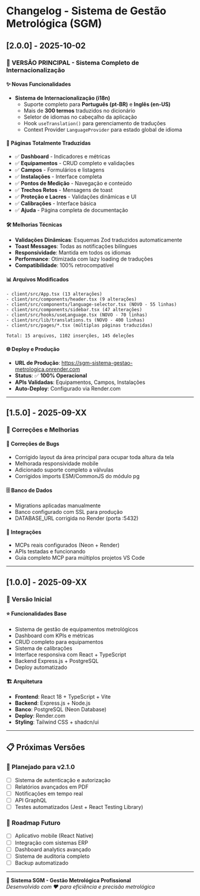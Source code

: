 # Changelog - Sistema de Gestão Metrológica (SGM)

## [2.0.0] - 2025-10-02

### 🚀 **VERSÃO PRINCIPAL - Sistema Completo de Internacionalização**

#### ✨ **Novas Funcionalidades**

- **Sistema de Internacionalização (i18n)**
  - Suporte completo para **Português (pt-BR)** e **Inglês (en-US)**
  - Mais de **300 termos** traduzidos no dicionário
  - Seletor de idiomas no cabeçalho da aplicação
  - Hook `useTranslation()` para gerenciamento de traduções
  - Context Provider `LanguageProvider` para estado global de idioma

#### 🔄 **Páginas Totalmente Traduzidas**

- ✅ **Dashboard** - Indicadores e métricas
- ✅ **Equipamentos** - CRUD completo e validações
- ✅ **Campos** - Formulários e listagens
- ✅ **Instalações** - Interface completa
- ✅ **Pontos de Medição** - Navegação e conteúdo
- ✅ **Trechos Retos** - Mensagens de toast
- ✅ **Proteção e Lacres** - Validações dinâmicas e UI
- ✅ **Calibrações** - Interface básica
- ✅ **Ajuda** - Página completa de documentação

#### 🛠 **Melhorias Técnicas**

- **Validações Dinâmicas**: Esquemas Zod traduzidos automaticamente
- **Toast Messages**: Todas as notificações bilíngues
- **Responsividade**: Mantida em todos os idiomas
- **Performance**: Otimizada com lazy loading de traduções
- **Compatibilidade**: 100% retrocompatível

#### 📊 **Arquivos Modificados**

```
- client/src/App.tsx (13 alterações)
- client/src/components/header.tsx (9 alterações)  
- client/src/components/language-selector.tsx (NOVO - 55 linhas)
- client/src/components/sidebar.tsx (47 alterações)
- client/src/hooks/useLanguage.tsx (NOVO - 70 linhas)
- client/src/lib/translations.ts (NOVO - 400 linhas)
- client/src/pages/*.tsx (múltiplas páginas traduzidas)

Total: 15 arquivos, 1102 inserções, 145 deleções
```

#### 🌐 **Deploy e Produção**

- **URL de Produção**: https://sgm-sistema-gestao-metrologica.onrender.com
- **Status**: ✅ **100% Operacional**
- **APIs Validadas**: Equipamentos, Campos, Instalações
- **Auto-Deploy**: Configurado via Render.com

---

## [1.5.0] - 2025-09-XX

### 🔧 **Correções e Melhorias**

#### 🐛 **Correções de Bugs**
- Corrigido layout da área principal para ocupar toda altura da tela
- Melhorada responsividade mobile
- Adicionado suporte completo a válvulas
- Corrigidos imports ESM/CommonJS do módulo pg

#### 🗄 **Banco de Dados**
- Migrations aplicadas manualmente
- Banco configurado com SSL para produção
- DATABASE_URL corrigida no Render (porta :5432)

#### 🔌 **Integrações**
- MCPs reais configurados (Neon + Render)
- APIs testadas e funcionando
- Guia completo MCP para múltiplos projetos VS Code

---

## [1.0.0] - 2025-09-XX

### 🎉 **Versão Inicial**

#### ⭐ **Funcionalidades Base**
- Sistema de gestão de equipamentos metrológicos
- Dashboard com KPIs e métricas
- CRUD completo para equipamentos
- Sistema de calibrações
- Interface responsiva com React + TypeScript
- Backend Express.js + PostgreSQL
- Deploy automatizado

#### 🏗 **Arquitetura**
- **Frontend**: React 18 + TypeScript + Vite
- **Backend**: Express.js + Node.js
- **Banco**: PostgreSQL (Neon Database)
- **Deploy**: Render.com
- **Styling**: Tailwind CSS + shadcn/ui

---

## 📋 **Próximas Versões**

### 🔮 **Planejado para v2.1.0**
- [ ] Sistema de autenticação e autorização
- [ ] Relatórios avançados em PDF
- [ ] Notificações em tempo real
- [ ] API GraphQL
- [ ] Testes automatizados (Jest + React Testing Library)

### 🎯 **Roadmap Futuro**
- [ ] Aplicativo mobile (React Native)
- [ ] Integração com sistemas ERP
- [ ] Dashboard analytics avançado
- [ ] Sistema de auditoria completo
- [ ] Backup automatizado

---

**🚀 Sistema SGM - Gestão Metrológica Profissional**  
*Desenvolvido com ❤️ para eficiência e precisão metrológica*